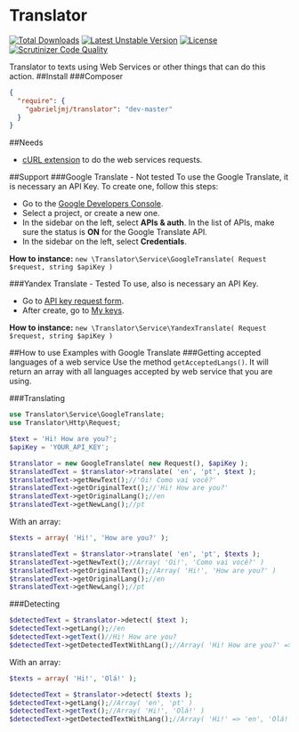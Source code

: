 Translator
==========
[![Total Downloads](https://poser.pugx.org/gabrieljmj/translator/downloads.png)](https://packagist.org/packages/gabrieljmj/translator) [![Latest Unstable Version](https://poser.pugx.org/gabrieljmj/translator/v/unstable.png)](https://packagist.org/packages/gabrieljmj/translator) [![License](https://poser.pugx.org/gabrieljmj/translator/license.png)](https://packagist.org/packages/gabrieljmj/translator) [![Scrutinizer Code Quality](https://scrutinizer-ci.com/g/GabrielJMJ/Translator/badges/quality-score.png?b=master)](https://scrutinizer-ci.com/g/GabrielJMJ/Translator/?branch=master)

Translator to texts using Web Services or other things that can do this action.
##Install
###Composer
```json
{
  "require": {
    "gabrieljmj/translator": "dev-master"
  }
}
```
##Needs
* [cURL extension](http://php.net/manual/pt_BR/book.curl.php) to do the web services requests.

##Support
###Google Translate - Not tested
  To use the Google Translate, it is necessary an API Key. To create one, follow this steps:
  * Go to the [Google Developers Console](https://console.developers.google.com/).
  * Select a project, or create a new one.
  * In the sidebar on the left, select **APIs & auth**. In the list of APIs, make sure the status is **ON** for the Google Translate API.
  * In the sidebar on the left, select **Credentials**.

  **How to instance:** ```new \Translator\Service\GoogleTranslate( Request $request, string $apiKey )```

###Yandex Translate - Tested
  To use, also is necessary an API Key.
  * Go to [API key request form](http://api.yandex.com/key/form.xml?service=trnsl).
  * After create, go to [My keys](http://api.yandex.com/key/keyslist.xml).
  
  **How to instance:** ```new \Translator\Service\YandexTranslate( Request $request, string $apiKey )```

##How to use
Examples with Google Translate
###Getting accepted languages of a web service
Use the method ```getAcceptedLangs()```. It will return an array with all languages accepted by web service that you are using.

###Translating
```php
use Translator\Service\GoogleTranslate;
use Translator\Http\Request;

$text = 'Hi! How are you?';
$apiKey = 'YOUR_API_KEY';

$translator = new GoogleTranslate( new Request(), $apiKey );
$translatedText = $translator->translate( 'en', 'pt', $text );
$translatedText->getNewText();//'Oi! Como vai você?'
$translatedText->getOriginalText();//'Hi! How are you?'
$translatedText->getOriginalLang();//en
$translatedText->getNewLang();//pt
```
With an array:
```php
$texts = array( 'Hi!', 'How are you?' );

$translatedText = $translator->translate( 'en', 'pt', $texts );
$translatedText->getNewText();//Array( 'Oi!', 'Como vai você?' )
$translatedText->getOriginalText();//Array( 'Hi!', 'How are you?' )
$translatedText->getOriginalLang();//en
$translatedText->getNewLang();//pt
```
###Detecting
```php
$detectedText = $translator->detect( $text );
$detectedText->getLang();//en
$detectedText->getText()//Hi! How are you?
$detectedText->getDetectedTextWithLang();//Array( 'Hi! How are you?' => 'en' )
```
With an array:
```php
$texts = array( 'Hi!', 'Olá!' );

$detectedText = $translator->detect( $texts );
$detectedText->getLang();//Array( 'en', 'pt' )
$detectedText->getText();//Array( 'Hi!', 'Olá!' )
$detectedText->getDetectedTextWithLang();//Array( 'Hi!' => 'en', 'Olá!' => 'pt' )
```
